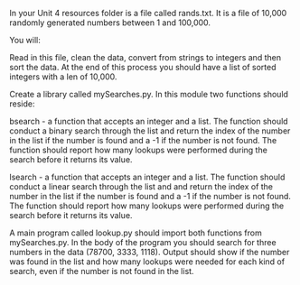 In your Unit 4 resources folder is a file called rands.txt.  It is a file of 10,000 randomly generated numbers between 1 and 100,000.  

You will:

Read in this file, clean the data, convert from strings to integers and then sort the data.  At the end of this process you should have a list of sorted integers with a len of 10,000.

Create a library called mySearches.py.  In this module two functions should reside:

bsearch - a function that accepts an integer and a list.  The function should conduct a binary search through the list and return the index of the number in the list if the number is found and a -1 if the number is not found.  The function should report how many lookups were performed during the search before it returns its value.

lsearch - a function that accepts an integer and a list.  The function should conduct a linear search through the list and and return the index of the number in the list if the number is found and a -1 if the number is not found.  The function should report how many lookups were performed during the search before it returns its value.

A main program called lookup.py should import both functions from mySearches.py.  In the body of the program you should search for three numbers in the data (78700, 3333, 1118).  Output should show if the number was found in the list and how many lookups were needed for each kind of search, even if the number is not found in the list.
